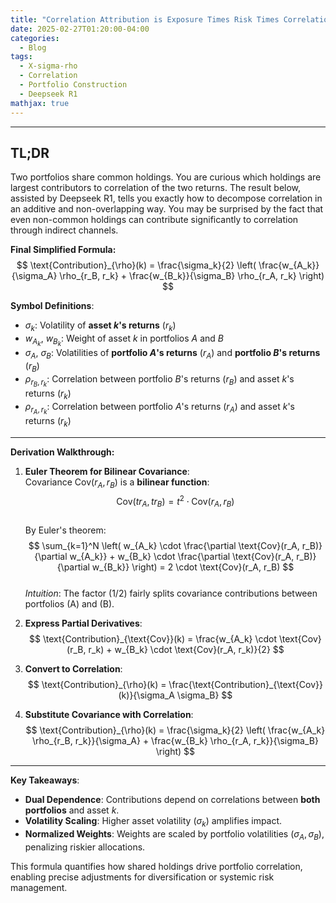 ```yaml
---
title: "Correlation Attribution is Exposure Times Risk Times Correlation Divided by Portfolio Risk"
date: 2025-02-27T01:20:00-04:00
categories:
  - Blog
tags:
  - X-sigma-rho
  - Correlation
  - Portfolio Construction
  - Deepseek R1
mathjax: true
---
```


---

## TL;DR

Two portfolios share common holdings. You are curious which holdings are largest contributors to correlation of the two returns. The result below, assisted by Deepseek R1, tells you exactly how to decompose correlation in an additive and non-overlapping way. You may be surprised by the fact that even non-common holdings can contribute significantly to correlation through indirect channels.

**Final Simplified Formula:**  
$$
\text{Contribution}_{\rho}(k) = \frac{\sigma_k}{2} \left( \frac{w_{A_k}}{\sigma_A} \rho_{r_B, r_k} + \frac{w_{B_k}}{\sigma_B} \rho_{r_A, r_k} \right)
$$

**Symbol Definitions**:  

- $\sigma_k$: Volatility of **asset $k$'s returns** ($r_k$)  
- $w_{A_k}$, $w_{B_k}$: Weight of asset $k$ in portfolios $A$ and $B$  
- $\sigma_A$, $\sigma_B$: Volatilities of **portfolio $A$'s returns** ($r_A$) and **portfolio $B$'s returns** ($r_B$)  
- $\rho_{r_B, r_k}$: Correlation between portfolio $B$'s returns ($r_B$) and asset $k$'s returns ($r_k$)  
- $\rho_{r_A, r_k}$: Correlation between portfolio $A$'s returns ($r_A$) and asset $k$'s returns ($r_k$)  

---

**Derivation Walkthrough:**  

1. **Euler Theorem for Bilinear Covariance**:  
   Covariance $\text{Cov}(r_A, r_B)$ is a **bilinear function**:  
   $$
   \text{Cov}(t r_A, t r_B) = t^2 \cdot \text{Cov}(r_A, r_B)
   $$  
   By Euler's theorem:  
   $$
   \sum_{k=1}^N \left( w_{A_k} \cdot \frac{\partial \text{Cov}(r_A, r_B)}{\partial w_{A_k}} + w_{B_k} \cdot \frac{\partial \text{Cov}(r_A, r_B)}{\partial w_{B_k}} \right) = 2 \cdot \text{Cov}(r_A, r_B)
   $$  
   _Intuition_: The factor \(1/2\) fairly splits covariance contributions between portfolios \(A\) and \(B\).  

2. **Express Partial Derivatives**:  
   $$
   \text{Contribution}_{\text{Cov}}(k) = \frac{w_{A_k} \cdot \text{Cov}(r_B, r_k) + w_{B_k} \cdot \text{Cov}(r_A, r_k)}{2}
   $$  

3. **Convert to Correlation**:  
   $$
   \text{Contribution}_{\rho}(k) = \frac{\text{Contribution}_{\text{Cov}}(k)}{\sigma_A \sigma_B}
   $$  

4. **Substitute Covariance with Correlation**:  
   $$
   \text{Contribution}_{\rho}(k) = \frac{\sigma_k}{2} \left( \frac{w_{A_k} \rho_{r_B, r_k}}{\sigma_A} + \frac{w_{B_k} \rho_{r_A, r_k}}{\sigma_B} \right)
   $$

---

**Key Takeaways**:  

- **Dual Dependence**: Contributions depend on correlations between **both portfolios** and asset $k$.  
- **Volatility Scaling**: Higher asset volatility ($\sigma_k$) amplifies impact.  
- **Normalized Weights**: Weights are scaled by portfolio volatilities ($\sigma_A, \sigma_B$), penalizing riskier allocations.  

This formula quantifies how shared holdings drive portfolio correlation, enabling precise adjustments for diversification or systemic risk management.  


